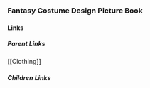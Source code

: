 ### Fantasy Costume Design Picture Book
#### Links
##### Parent Links
[[Clothing]]
##### Children Links
